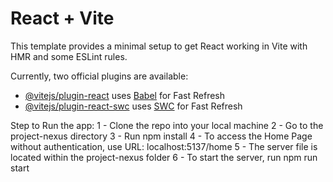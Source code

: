 # React + Vite

This template provides a minimal setup to get React working in Vite with HMR and some ESLint rules.

Currently, two official plugins are available:

- [@vitejs/plugin-react](https://github.com/vitejs/vite-plugin-react/blob/main/packages/plugin-react/README.md) uses [Babel](https://babeljs.io/) for Fast Refresh
- [@vitejs/plugin-react-swc](https://github.com/vitejs/vite-plugin-react-swc) uses [SWC](https://swc.rs/) for Fast Refresh

Step to Run the app:
1 - Clone the repo into your local machine
2 - Go to the project-nexus directory
3 - Run npm install
4 - To access the Home Page without authentication, use URL: localhost:5137/home
5 - The server file is located within the project-nexus folder
6 - To start the server, run npm run start
